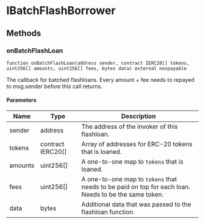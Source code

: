 # IBatchFlashBorrower









## Methods

### onBatchFlashLoan

```solidity
function onBatchFlashLoan(address sender, contract IERC20[] tokens, uint256[] amounts, uint256[] fees, bytes data) external nonpayable
```

The callback for batched flashloans. Every amount + fee needs to repayed to msg.sender before this call returns.



#### Parameters

| Name | Type | Description |
|---|---|---|
| sender | address | The address of the invoker of this flashloan.
| tokens | contract IERC20[] | Array of addresses for ERC-20 tokens that is loaned.
| amounts | uint256[] | A one-to-one map to `tokens` that is loaned.
| fees | uint256[] | A one-to-one map to `tokens` that needs to be paid on top for each loan. Needs to be the same token.
| data | bytes | Additional data that was passed to the flashloan function.




